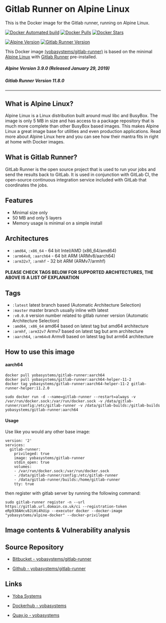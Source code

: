 # Gitlab Runner on Alpine Linux

This is the Docker image for the Gitlab runner, running on Alpine Linux.

[![Docker Automated build](https://img.shields.io/docker/automated/yobasystems/gitlab-runner.svg?style=for-the-badge&logo=docker)](https://hub.docker.com/r/yobasystems/gitlab-runner/)
[![Docker Pulls](https://img.shields.io/docker/pulls/yobasystems/gitlab-runner.svg?style=for-the-badge&logo=docker)](https://hub.docker.com/r/yobasystems/gitlab-runner/)
[![Docker Stars](https://img.shields.io/docker/stars/yobasystems/gitlab-runner.svg?style=for-the-badge&logo=docker)](https://hub.docker.com/r/yobasystems/gitlab-runner/)

[![Alpine Version](https://img.shields.io/badge/Alpine%20version-v3.9.0-green.svg?style=for-the-badge)](https://alpinelinux.org/)
[![Gitlab Runner Version](https://img.shields.io/badge/Gitlab%20Runner%20version-v11.8.0-green.svg?style=for-the-badge)](https://www.docker.com/)


This Docker image [(yobasystems/gitlab-runner)](https://hub.docker.com/r/yobasystems/gitlab-runner/) is based on the minimal [Alpine Linux](http://alpinelinux.org/) with [Gitlab Runner](https://packages.gitlab.com/runner/gitlab-runner) pre-installed.

##### Alpine Version 3.9.0 (Released January 29, 2019)
##### Gitlab Runner Version 11.8.0

----

## What is Alpine Linux?
Alpine Linux is a Linux distribution built around musl libc and BusyBox. The image is only 5 MB in size and has access to a package repository that is much more complete than other BusyBox based images. This makes Alpine Linux a great image base for utilities and even production applications. Read more about Alpine Linux here and you can see how their mantra fits in right at home with Docker images.

## What is Gitlab Runner?
GitLab Runner is the open source project that is used to run your jobs and send the results back to GitLab. It is used in conjunction with GitLab CI, the open-source continuous integration service included with GitLab that coordinates the jobs.


## Features

* Minimal size only
* 50 MB and only 5 layers
* Memory usage is minimal on a simple install

## Architectures

* ```:amd64```, ```:x86_64``` - 64 bit Intel/AMD (x86_64/amd64)
* ```:arm64v8```, ```:aarch64``` - 64 bit ARM (ARMv8/aarch64)
* ```:arm32v7```, ```:armhf``` - 32 bit ARM (ARMv7/armhf)

#### PLEASE CHECK TAGS BELOW FOR SUPPORTED ARCHITECTURES, THE ABOVE IS A LIST OF EXPLANATION

## Tags

* ```:latest``` latest branch based (Automatic Architecture Selection)
* ```:master``` master branch usually inline with latest
* ```:v0.0.0``` version number related to gitlab runner version (Automatic Architecture Selection)
* ```:amd64```, ```:x86_64``` amd64 based on latest tag but amd64 architecture
* ```:armhf```, ```:arm32v7``` Armv7 based on latest tag but arm architecture
* ```:aarch64```, ```:arm64v8``` Armv8 based on latest tag but arm64 architecture

## How to use this image

#### aarch64

```
docker pull yobasystems/gitlab-runner:aarch64
docker pull yobasystems/gitlab-runner:aarch64-helper-11-2
docker tag yobasystems/gitlab-runner:aarch64-helper-11-2 gitlab-runner-helper:11.2.0

sudo docker run -d --name=gitlab-runner --restart=always -v /var/run/docker.sock:/var/run/docker.sock -v /data/gitlab-runner/config:/etc/gitlab-runner -v /data/gitlab-builds:/gitlab-builds yobasystems/gitlab-runner:aarch64
```

#### Usage

Use like you would any other base image:

```
version: '2'
services:
  gitlab-runner:
    privileged: true
    image: yobasystems/gitlab-runner
    stdin_open: true
    volumes:
    - /var/run/docker.sock:/var/run/docker.sock
    - /data/gitlab-runner/config:/etc/gitlab-runner
    - /data/gitlab-runner/builds:/home/gitlab-runner
    tty: true
```

then register with gitlab server by running the following command:

```
sudo gitlab-runner register -n --url https://gitlab.url.domain.co.uk/ci --registration-token eRp938AHcv8JiHi4hUip --executor docker --docker-image "yobasystems/alpine-docker" --docker-privileged

```

## Image contents & Vulnerability analysis


## Source Repository

* [Bitbucket - yobasystems/gitlab-runner](https://bitbucket.org/yobasystems/gitlab-runner/)

* [Github - yobasystems/gitlab-runner](https://github.com/yobasystems/gitlab-runner)

## Links

* [Yoba Systems](https://www.yobasystems.co.uk/)

* [Dockerhub - yobasystems](https://hub.docker.com/u/yobasystems/)

* [Quay.io - yobasystems](https://quay.io/organization/yobasystems)
